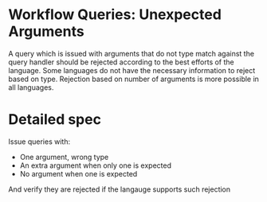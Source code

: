 # Workflow Queries: Unexpected Arguments
A query which is issued with arguments that do not type match against the query handler should be
rejected according to the best efforts of the language. Some languages do not have the necessary
information to reject based on type. Rejection based on number of arguments is more possible in
all languages.


# Detailed spec
Issue queries with:
* One argument, wrong type
* An extra argument when only one is expected
* No argument when one is expected

And verify they are rejected if the langauge supports such rejection